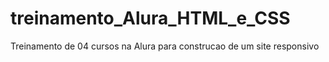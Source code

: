 # treinamento_Alura_HTML_e_CSS
Treinamento de 04 cursos na Alura para construcao de um site responsivo
